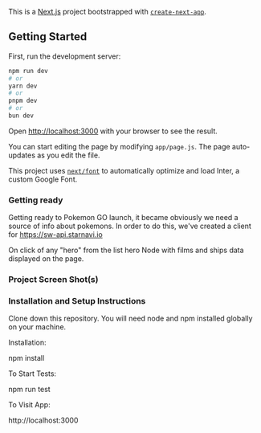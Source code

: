 This is a [Next.js](https://nextjs.org/) project bootstrapped with [`create-next-app`](https://github.com/vercel/next.js/tree/canary/packages/create-next-app).

## Getting Started

First, run the development server:

```bash
npm run dev
# or
yarn dev
# or
pnpm dev
# or
bun dev
```

Open [http://localhost:3000](http://localhost:3000) with your browser to see the result.

You can start editing the page by modifying `app/page.js`. The page auto-updates as you edit the file.

This project uses [`next/font`](https://nextjs.org/docs/basic-features/font-optimization) to automatically optimize and load Inter, a custom Google Font.
### Getting ready
Getting ready to Pokemon GO launch, it became obviously we need a source of info about pokemons. In order to do this, we've created a client for https://sw-api.starnavi.io

On click of any "hero" from the list hero Node with films and ships data displayed on the page.

### Project Screen Shot(s)


### Installation and Setup Instructions

Clone down this repository. You will need node and npm installed globally on your machine.

Installation:

npm install

To Start Tests:

npm run test

To Visit App:

http://localhost:3000
